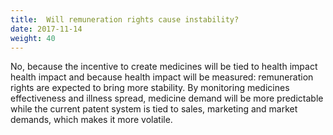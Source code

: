 ```yaml
---
title:  Will remuneration rights cause instability?
date: 2017-11-14
weight: 40
---
```


No, because the incentive to create medicines will be tied to health impact health impact and because health impact will be measured: remuneration rights are expected to bring more stability. By monitoring medicines effectiveness and illness spread, medicine demand will be more predictable while the current patent system is tied to sales, marketing and market demands, which makes it more volatile. 

